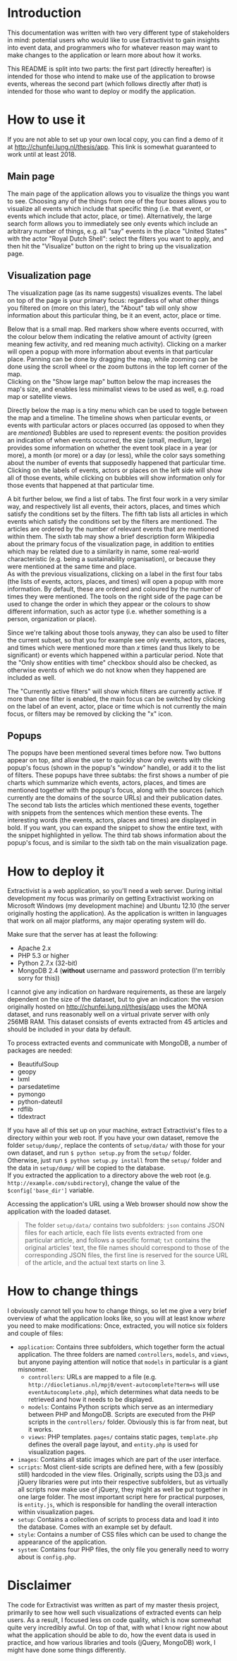 # Introduction
This documentation was written with two very different type of stakeholders in mind: potential users who would like to use Extractivist to gain insights into event data, and programmers who for whatever reason may want to make changes to the application or learn more about how it works.

This README is split into two parts: the first part (directly hereafter) is intended for those who intend to make use of the application to browse events, whereas the second part (which follows directly after *that*) is intended for those who want to deploy or modify the application.

# How to use it
If you are not able to set up your own local copy, you can find a demo of it at http://chunfei.lung.nl/thesis/app. This link is somewhat guaranteed to work until at least 2018.

## Main page
The main page of the application allows you to visualize the things you want to see. Choosing any of the things from one of the four boxes allows you to visualize all events which include that specific thing (i.e. that event, or events which include that actor, place, or time). Alternatively, the large search form allows you to immediately see only events which include an arbitrary number of things, e.g. all "say" events in the place "United States" with the actor "Royal Dutch Shell": select the filters you want to apply, and then hit the "Visualize" button on the right to bring up the visualization page.

## Visualization page
The visualization page (as its name suggests) visualizes events. The label on top of the page is your primary focus: regardless of what other things you filtered on (more on this later), the "About" tab will only show information about this particular thing, be it an event, actor, place or time.

Below that is a small map. Red markers show where events occurred, with the colour below them indicating the relative amount of activity (green meaning few activity, and red meaning much activity). Clicking on a marker will open a popup with more information about events in that particular place. Panning can be done by dragging the map, while zooming can be done using the scroll wheel or the zoom buttons in the top left corner of the map.  
Clicking on the "Show large map" button below the map increases the map's size, and enables less minimalist views to be used as well, e.g. road map or satellite views.

Directly below the map is a tiny menu which can be used to toggle between the map and a timeline. The timeline shows when particular events, or events with particular actors or places occurred (as opposed to when they are *mentioned*) Bubbles are used to represent events: the position provides an indication of when events occurred, the size (small, medium, large) provides some information on whether the event took place in a year (or more), a month (or more) or a day (or less), while the color says something about the number of events that supposedly happened that particular time.
Clicking on the labels of events, actors or places on the left side will show all of those events, while clicking on bubbles will show information only for those events that happened at that particular time.

A bit further below, we find a list of tabs. The first four work in a very similar way, and respectively list all events, their actors, places, and times which satisfy the conditions set by the filters. The fifth tab lists all articles in which events which satisfy the conditions set by the filters are mentioned. The articles are ordered by the number of relevant events that are mentioned within them. The sixth tab may show a brief description form Wikipedia about the primary focus of the visualization page, in addition to entities which may be related due to a similarity in name, some real-world characteristic (e.g. being a sustainability organisation), or because they were mentioned at the same time and place.  
As with the previous visualizations, clicking on a label in the first four tabs (the lists of events, actors, places, and times) will open a popup with more information. By default, these are ordered and coloured by the number of times they were mentioned. The tools on the right side of the page can be used to change the order in which they appear or the colours to show different information, such as actor type (i.e. whether something is a person, organization or place).

Since we're talking about those tools anyway, they can also be used to filter the current subset, so that you for example see only events, actors, places, and times which were mentioned more than *x* times (and thus likely to be significant) or events which happened within a particular period. Note that the "Only show entities with time" checkbox should also be checked, as otherwise events of which we do not know when they happened are included as well.

The "Currently active filters" will show which filters are currently active. If more than one filter is enabled, the main focus can be switched by clicking on the label of an event, actor, place or time which is not currently the main focus, or filters may be removed by clicking the "x" icon.

## Popups
The popups have been mentioned several times before now. Two buttons appear on top, and allow the user to quickly show only events with the popup's focus (shown in the popup's "window" handle), or add it to the list of filters. These popups have three subtabs: the first shows a number of pie charts which summarize which events, actors, places, and times are mentioned together with the popup's focus, along with the sources (which currently are the domains of the source URLs) and their publication dates. The second tab lists the articles which mentioned these events, together with snippets from the sentences which mention these events. The interesting words (the events, actors, places and times) are displayed in bold. If you want, you can expand the snippet to show the entire text, with the snippet highlighted in yellow. The third tab shows information about the popup's focus, and is similar to the sixth tab on the main visualization page.

# How to deploy it
Extractivist is a web application, so you'll need a web server. During initial development my focus was primarily on getting Extractivist working on Microsoft Windows (my development machine) and Ubuntu 12.10 (the server originally hosting the application). As the application is written in languages that work on all major platforms, any major operating system will do.

Make sure that the server has at least the following:
* Apache 2.x
* PHP 5.3 or higher
* Python 2.7.x (32-bit)
* MongoDB 2.4 (**without** username and password protection (I'm terribly sorry for this))

I cannot give any indication on hardware requirements, as these are largely dependent on the size of the dataset, but to give an indication: the version originally hosted on http://chunfei.lung.nl/thesis/app uses the MONA dataset, and runs reasonably well on a virtual private server with only 256MB RAM. This dataset consists of events extracted from 45 articles and should be included in your data by default.

To process extracted events and communicate with MongoDB, a number of packages are needed:
* BeautifulSoup
* geopy
* lxml
* parsedatetime
* pymongo
* python-dateutil
* rdflib
* tldextract
 
If you have all of this set up on your machine, extract Extractivist's files to a directory within your web root. If you have your own dataset, remove the folder `setup/dump/`, replace the contents of `setup/data/` with those for your own dataset, and run `$ python setup.py` from the `setup/` folder.  
Otherwise, just run `$ python setup.py install` from the `setup/` folder and the data in `setup/dump/` will be copied to the database.  
If you extracted the application to a directory above the web root (e.g. `http://example.com/subdirectory`), change the value of the `$config['base_dir']` variable.

Accessing the application's URL using a Web browser should now show the application with the loaded dataset.

> The folder `setup/data/` contains two subfolders: `json` contains JSON files for each article, each file lists events extracted from one particular article, and follows a specific format; `txt` contains the original articles' text, the file names should correspond to those of the corresponding JSON files, the first line is reserved for the source URL of the article, and the actual text starts on line 3.

# How to change things
I obviously cannot tell you how to change things, so let me give a very brief overview of what the application looks like, so you will at least know *where* you need to make modifications:
Once, extracted, you will notice six folders and couple of files:
* `application`: Contains three subfolders, which together form the actual application. The three folders are named `controllers`, `models`, and `views`, but anyone paying attention will notice that `models` in particular is a giant  misnomer.
    * `controllers`: URLs are mapped to a file (e.g. `http://diocletianus.nl/mpj0/event-autocomplete?term=s` will use `eventAutocomplete.php`), which determines what data needs to be retrieved and how it needs to be displayed.
    * `models`: Contains Python scripts which serve as an intermediary between PHP and MongoDB. Scripts are executed from the PHP scripts in the `controllers/` folder. Obviously this is far from neat, but it works.
    * `views`: PHP templates. `pages/` contains static pages, `template.php` defines the overall page layout, and `entity.php` is used for visualization pages.
* `images`: Contains all static images which are part of the user interface.
* `scripts`: Most client-side scripts are defined here, with a few (possibly still) hardcoded in the view files. Originally, scripts using the D3.js and jQuery libraries were put into their respective subfolders, but as virtually all scripts now make use of jQuery, they might as well be put together in one large folder. The most important script here for practical purposes, is `entity.js`, which is responsible for handling the overall interaction within visualization pages.
* `setup`: Contains a collection of scripts to process data and load it into the database. Comes with an example set by default.
* `style`: Contains a number of CSS files which can be used to change the appearance of the application.
* `system`: Contains four PHP files, the only file you generally need to worry about is `config.php`.

# Disclaimer
The code for Extractivist was written as part of my master thesis project, primarily to see how well such visualizations of extracted events can help users. As a result, I focused less on code quality, which is now somewhat quite very incredibly awful. On top of that, with what I know right now about what the application should be able to do, how the event data is used in practice, and how various libraries and tools (jQuery, MongoDB) work, I might have done some things differently.